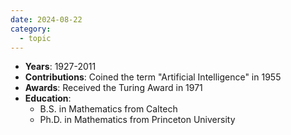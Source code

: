 ```yaml
---
date: 2024-08-22
category:
  - topic
---
```

- **Years**: 1927-2011
- **Contributions**: Coined the term "Artificial Intelligence" in 1955
- **Awards**: Received the Turing Award in 1971
- **Education**: 
  - B.S. in Mathematics from Caltech
  - Ph.D. in Mathematics from Princeton University